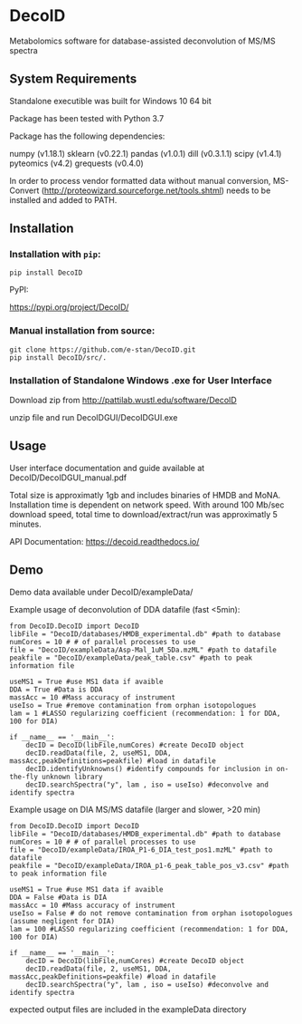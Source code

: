 # DecoID
Metabolomics software for database-assisted deconvolution of MS/MS spectra

## System Requirements

Standalone executible was built for Windows 10 64 bit

Package has been tested with Python 3.7

Package has the following dependencies:

numpy (v1.18.1)
sklearn (v0.22.1)
pandas (v1.0.1)
dill (v0.3.1.1)
scipy (v1.4.1)
pyteomics (v4.2)
grequests (v0.4.0)

In order to process vendor formatted data without manual conversion, MS-Convert (http://proteowizard.sourceforge.net/tools.shtml) needs to be installed and added to PATH. 

## Installation

### Installation with ```pip```:

```
pip install DecoID
```
PyPI:

https://pypi.org/project/DecoID/

### Manual installation from source:

```
git clone https://github.com/e-stan/DecoID.git
pip install DecoID/src/.
```

### Installation of Standalone Windows .exe for User Interface

Download zip from http://pattilab.wustl.edu/software/DecoID

unzip file and run DecoIDGUI/DecoIDGUI.exe

## Usage

User interface documentation and guide available at DecoID/DecoIDGUI_manual.pdf

Total size is approximatly 1gb and includes binaries of HMDB and MoNA. Installation time is dependent on network speed. With around 100 Mb/sec download speed, total time to download/extract/run was approximatly 5 minutes.

API Documentation: https://decoid.readthedocs.io/

## Demo

Demo data available under DecoID/exampleData/

Example usage of deconvolution of DDA datafile (fast <5min):

```
from DecoID.DecoID import DecoID
libFile = "DecoID/databases/HMDB_experimental.db" #path to database
numCores = 10 # # of parallel processes to use
file = "DecoID/exampleData/Asp-Mal_1uM_5Da.mzML" #path to datafile
peakfile = "DecoID/exampleData/peak_table.csv" #path to peak information file

useMS1 = True #use MS1 data if avaible
DDA = True #Data is DDA
massAcc = 10 #Mass accuracy of instrument
useIso = True #remove contamination from orphan isotopologues
lam = 1 #LASSO regularizing coefficient (recommendation: 1 for DDA, 100 for DIA)

if __name__ == '__main__':
    decID = DecoID(libFile,numCores) #create DecoID object
    decID.readData(file, 2, useMS1, DDA, massAcc,peakDefinitions=peakfile) #load in datafile
    decID.identifyUnknowns() #identify compounds for inclusion in on-the-fly unknown library
    decID.searchSpectra("y", lam , iso = useIso) #deconvolve and identify spectra

```

Example usage on DIA MS/MS datafile (larger and slower, >20 min)

```
from DecoID.DecoID import DecoID
libFile = "DecoID/databases/HMDB_experimental.db" #path to database
numCores = 10 # # of parallel processes to use
file = "DecoID/exampleData/IROA_P1-6_DIA_test_pos1.mzML" #path to datafile
peakfile = "DecoID/exampleData/IROA_p1-6_peak_table_pos_v3.csv" #path to peak information file

useMS1 = True #use MS1 data if avaible
DDA = False #Data is DIA
massAcc = 10 #Mass accuracy of instrument
useIso = False # do not remove contamination from orphan isotopologues (assume negligent for DIA)
lam = 100 #LASSO regularizing coefficient (recommendation: 1 for DDA, 100 for DIA)

if __name__ == '__main__':
    decID = DecoID(libFile,numCores) #create DecoID object
    decID.readData(file, 2, useMS1, DDA, massAcc,peakDefinitions=peakfile) #load in datafile
    decID.searchSpectra("y", lam , iso = useIso) #deconvolve and identify spectra
```

expected output files are included in the exampleData directory





